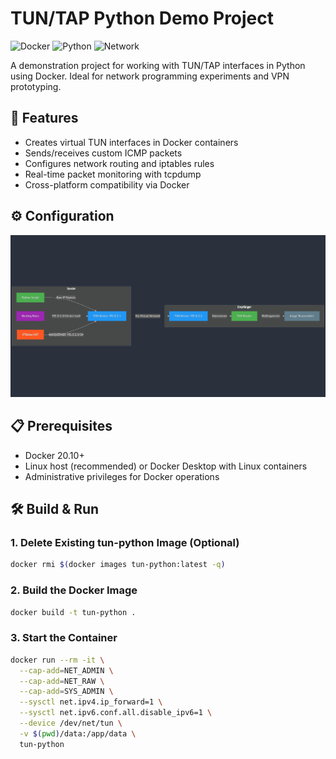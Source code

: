 # TUN/TAP Python Demo Project

![Docker](https://img.shields.io/badge/Docker-20.10%2B-blue)
![Python](https://img.shields.io/badge/Python-3.8%2B-green)
![Network](https://img.shields.io/badge/Network-TUN%2FTAP-orange)

A demonstration project for working with TUN/TAP interfaces in Python using Docker. Ideal for network programming experiments and VPN prototyping.

## 🌟 Features
- Creates virtual TUN interfaces in Docker containers
- Sends/receives custom ICMP packets
- Configures network routing and iptables rules
- Real-time packet monitoring with tcpdump
- Cross-platform compatibility via Docker

## ⚙️ Configuration

<div style="text-align: center;">
  <img src="mermaid-diagram-2025-03-13-140452.png" alt="Alt-Text" />
</div>

## 📋 Prerequisites
- Docker 20.10+
- Linux host (recommended) or Docker Desktop with Linux containers
- Administrative privileges for Docker operations

## 🛠️ Build & Run

### 1. Delete Existing tun-python Image (Optional)

```bash
docker rmi $(docker images tun-python:latest -q)
```

### 2. Build the Docker Image


```bash
docker build -t tun-python .
```

### 3. Start the Container

```bash
docker run --rm -it \
  --cap-add=NET_ADMIN \
  --cap-add=NET_RAW \
  --cap-add=SYS_ADMIN \
  --sysctl net.ipv4.ip_forward=1 \
  --sysctl net.ipv6.conf.all.disable_ipv6=1 \
  --device /dev/net/tun \
  -v $(pwd)/data:/app/data \
  tun-python
```